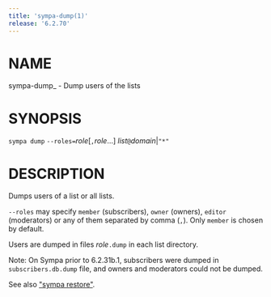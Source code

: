 ```yaml
---
title: 'sympa-dump(1)'
release: '6.2.70'
---
```


# NAME

sympa-dump\_ - Dump users of the lists

# SYNOPSIS

`sympa dump` `--roles=`_role_\[`,`_role_...\] _list_`@`_domain_&#124;`"*"`

# DESCRIPTION

Dumps users of a list or all lists.

`--roles` may specify `member` (subscribers), `owner` (owners),
`editor` (moderators) or any of them separated by comma (`,`).
Only `member` is chosen by default.

Users are dumped in files _role_`.dump` in each list directory.

Note: On Sympa prior to 6.2.31b.1, subscribers were dumped in
`subscribers.db.dump` file, and owners and moderators could not be dumped.

See also ["sympa restore"](https://metacpan.org/pod/sympa-restore).
